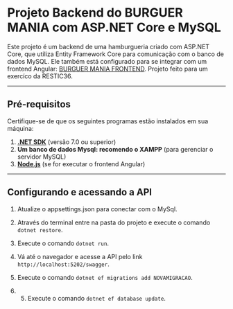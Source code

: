# Projeto Backend do BURGUER MANIA com ASP.NET Core e MySQL

Este projeto é um backend de uma hamburgueria criado com ASP.NET Core, que utiliza Entity Framework Core para comunicação com o banco de dados MySQL. Ele também está configurado para se integrar com um frontend Angular: [BURGUER MANIA FRONTEND](https://github.com/carloscdf/BurgueMania). Projeto feito para um exercíco da RESTIC36.

---

## **Pré-requisitos**

Certifique-se de que os seguintes programas estão instalados em sua máquina:

1. **[.NET SDK](https://dotnet.microsoft.com/download)** (versão 7.0 ou superior)
2. **Um banco de dados Mysql: recomendo o XAMPP** (para gerenciar o servidor MySQL)
3. **[Node.js](https://nodejs.org/)** (se for executar o frontend Angular)

---

## **Configurando e acessando a API**

1. Atualize o appsettings.json para conectar com o MySql.

2. Através do terminal entre na pasta do projeto e execute o comando `dotnet restore`.

3. Execute o comando `dotnet run`.

4. Vá até o navegador e acesse a API pelo link `http://localhost:5202/swagger`.
5. Execute o comando `dotnet ef migrations add NOVAMIGRACAO`.
7. 5. Execute o comando `dotnet ef database update`.
